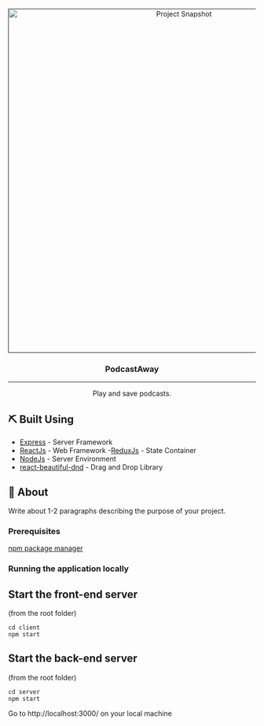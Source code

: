 <p align="center">
  <a href="" rel="noopener">
 <img width=700px height=auto src="https://i.imgur.com/C1jmWJx.png" alt="Project Snapshot"></a>
</p>

<h3 align="center">PodcastAway</h3>

---

<p align="center"> Play and save podcasts.
    <br> 
</p>

## ⛏️ Built Using
- [Express](https://expressjs.com/) - Server Framework
- [ReactJs](https://reactjs.org/) - Web Framework
-[ReduxJs](https://redux.js.org/) - State Container
- [NodeJs](https://nodejs.org/en/) - Server Environment
- [react-beautiful-dnd](https://github.com/atlassian/react-beautiful-dnd) - Drag and Drop Library

## 🧐 About
Write about 1-2 paragraphs describing the purpose of your project.

### Prerequisites
[npm package manager](https://www.npmjs.com/)

### Running the application locally

## Start the front-end server
(from the root folder)
```
cd client
npm start
```

## Start the back-end server
(from the root folder)
```
cd server
npm start
```

Go to http://localhost:3000/ on your local machine





